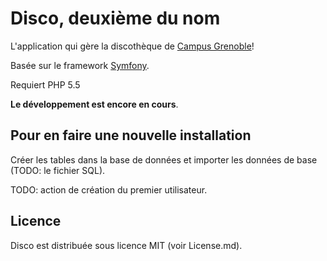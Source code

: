 # Disco, deuxième du nom

L'application qui gère la discothèque de [Campus Grenoble](http://campusgrenoble.org)!

Basée sur le framework [Symfony](http://symfony.com/).

Requiert PHP 5.5

**Le développement est encore en cours**.

## Pour en faire une nouvelle installation

Créer les tables dans la base de données et importer les données de base (TODO: le fichier SQL).

TODO: action de création du premier utilisateur.

## Licence

Disco est distribuée sous licence MIT (voir License.md).
